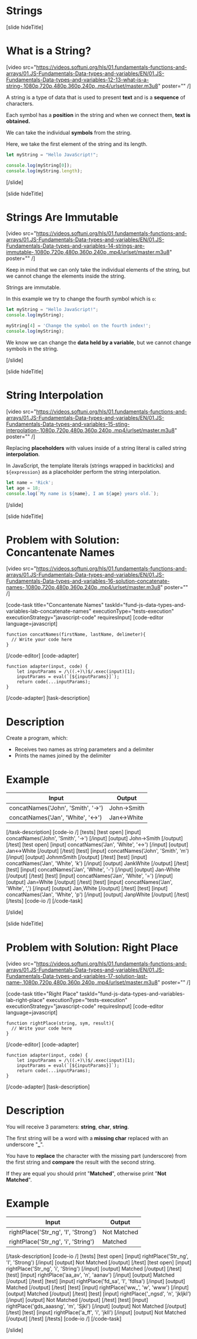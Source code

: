 # Strings

[slide hideTitle]
# What is a String?

[video src="https://videos.softuni.org/hls/01.fundamentals-functions-and-arrays/01.JS-Fundamentals-Data-types-and-variables/EN/01.JS-Fundamentals-Data-types-and-variables-12-13-what-is-a-string-,1080p,720p,480p,360p,240p,.mp4/urlset/master.m3u8" poster="" /]


A string is a type of data that is used to present **text** and is a **sequence** of characters.

Each symbol has a **position** in the string and when we connect them, **text is obtained.**

We can take the individual **symbols** from the string.

Here, we take the first element of the string and its length.

``` js live
let myString = "Hello JavaScript!";

console.log(myString[0]);
console.log(myString.length);
```

[/slide]

[slide hideTitle]


# Strings Are Immutable

[video src="https://videos.softuni.org/hls/01.fundamentals-functions-and-arrays/01.JS-Fundamentals-Data-types-and-variables/EN/01.JS-Fundamentals-Data-types-and-variables-14-strings-are-immutable-,1080p,720p,480p,360p,240p,.mp4/urlset/master.m3u8" poster="" /]


Keep in mind that we can only take the individual elements of the string, but we cannot change the elements inside the string.

Strings are immutable. 

In this example we try to change the fourth symbol which is `o`:

``` js live
let myString = "Hello JavaScript!";
console.log(myString);

myString[4] = 'Change the symbol on the fourth index!';
console.log(myString);  
```

We know we can change the **data held by a variable**, but we cannot change symbols in the string.


[/slide]

[slide hideTitle]

# String Interpolation

[video src="https://videos.softuni.org/hls/01.fundamentals-functions-and-arrays/01.JS-Fundamentals-Data-types-and-variables/EN/01.JS-Fundamentals-Data-types-and-variables-15-sting-interpolation-,1080p,720p,480p,360p,240p,.mp4/urlset/master.m3u8" poster="" /]

Replacing **placeholders** with values inside of a string literal is called string **interpolation**. 

In JavaScript, the template literals (strings wrapped in backticks) and `${expression}` as а placeholder perform the string interpolation.

``` js live
let name = 'Rick';
let age = 18;
console.log(`Мy name is ${name}, I am ${age} years old.`);
```
[/slide]


[slide hideTitle]
# Problem with Solution: Concantenate Names

[video src="https://videos.softuni.org/hls/01.fundamentals-functions-and-arrays/01.JS-Fundamentals-Data-types-and-variables/EN/01.JS-Fundamentals-Data-types-and-variables-16-solution-concatenate-names-,1080p,720p,480p,360p,240p,.mp4/urlset/master.m3u8" poster="" /]

[code-task title="Concantenate Names" taskId="fund-js-data-types-and-variables-lab-concatenate-names" executionType="tests-execution" executionStrategy="javascript-code" requiresInput]
[code-editor language=javascript]
```
function concatNames(firstName, lastName, delimeter){
  // Write your code here
}
```
[/code-editor]
[code-adapter]
```
function adapter(input, code) {
    let inputParams = /\((.+)\)$/.exec(input)[1];
    inputParams = eval(`[${inputParams}]`);
    return code(...inputParams);
}
```
[/code-adapter]
[task-description]
# Description

Create a program, which: 
- Receives two names as string parameters and a delimiter
- Prints the names joined by the delimiter

# Example
| **Input** | **Output** |
| --- | --- |
| concatNames('John', 'Smith', '\-\>') | John\-\>Smith |
| concatNames('Jan', 'White', '\<\-\>') | Jan\<\-\>White |

[/task-description]
[code-io /]
[tests]
[test open]
[input]
concatNames('John', 'Smith', '\-\>')
[/input]
[output]
John\-\>Smith
[/output]
[/test]
[test open]
[input]
concatNames('Jan', 'White', '\<\-\>')
[/input]
[output]
Jan\<\-\>White
[/output]
[/test]
[test]
[input]
concatNames('John', 'Smith', 'm')
[/input]
[output]
JohnmSmith
[/output]
[/test]
[test]
[input]
concatNames('Jan', 'White', 'k')
[/input]
[output]
JankWhite
[/output]
[/test]
[test]
[input]
concatNames('Jan', 'White', '\-')
[/input]
[output]
Jan\-White
[/output]
[/test]
[test]
[input]
concatNames('Jan', 'White', '\=')
[/input]
[output]
Jan\=White
[/output]
[/test]
[test]
[input]
concatNames('Jan', 'White', '\,')
[/input]
[output]
Jan\,White
[/output]
[/test]
[test]
[input]
concatNames('Jan', 'White', 'p')
[/input]
[output]
JanpWhite
[/output]
[/test]
[/tests]
[code-io /]
[/code-task]

[/slide]

[slide hideTitle]

# Problem with Solution: Right Place

[video src="https://videos.softuni.org/hls/01.fundamentals-functions-and-arrays/01.JS-Fundamentals-Data-types-and-variables/EN/01.JS-Fundamentals-Data-types-and-variables-17-solution-last-name-,1080p,720p,480p,360p,240p,.mp4/urlset/master.m3u8" poster="" /]

[code-task title="Right Place" taskId="fund-js-data-types-and-variables-lab-right-place" executionType="tests-execution" executionStrategy="javascript-code" requiresInput]
[code-editor language=javascript]
```
function rightPlace(string, sym, result){
  // Write your code here
}
```
[/code-editor]
[code-adapter]
```
function adapter(input, code) {
    let inputParams = /\((.+)\)$/.exec(input)[1];
    inputParams = eval(`[${inputParams}]`);
    return code(...inputParams);
}
```
[/code-adapter]
[task-description]
# Description

You will receive 3 parameters: **string**, **char**, **string**.

The first string will be a word with a **missing char** replaced with an underscore "**_**".

You have to **replace** the character with the missing part (underscore) from the first string and **compare** the result with the second string.

If they are equal you should print "**Matched**", otherwise print "**Not Matched**".


# Example
  | **Input** | **Output** |
| --- | --- |
| rightPlace('Str_ng', 'I', 'Strong') | Not Matched |
| rightPlace('Str_ng', 'i', 'String') | Matched |

[/task-description]
[code-io /]
[tests]
[test open]
[input]
rightPlace('Str_ng', 'I', 'Strong')
[/input]
[output]
Not Matched
[/output]
[/test]
[test open]
[input]
rightPlace('Str_ng', 'i', 'String')
[/input]
[output]
Matched
[/output]
[/test]
[test]
[input]
rightPlace('aa_av', 'n', 'aanav')
[/input]
[output]
Matched
[/output]
[/test]
[test]
[input]
rightPlace('fd_sa', 'l', 'fdlsa')
[/input]
[output]
Matched
[/output]
[/test]
[test]
[input]
rightPlace('ww_', 'w', 'www')
[/input]
[output]
Matched
[/output]
[/test]
[test]
[input]
rightPlace('_ngsd', 'n', 'jkljkl')
[/input]
[output]
Not Matched
[/output]
[/test]
[test]
[input]
rightPlace('gds_aaasng', 'm', 'Sjkl')
[/input]
[output]
Not Matched
[/output]
[/test]
[test]
[input]
rightPlace('a_ff', 'i', 'jkll')
[/input]
[output]
Not Matched
[/output]
[/test]
[/tests]
[code-io /]
[/code-task]

[/slide]
